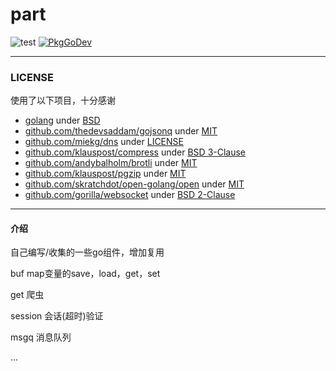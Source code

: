 # part
![test](https://github.com/qydysky/part/workflows/test/badge.svg)
[![PkgGoDev](https://pkg.go.dev/badge/github.com/qydysky/part?tab=overview)](https://pkg.go.dev/github.com/qydysky/part?tab=overview)

---
### LICENSE
使用了以下项目，十分感谢
- [golang](https://golang.org/) under [BSD](https://golang.org/LICENSE)
- [github.com/thedevsaddam/gojsonq](https://github.com/thedevsaddam/gojsonq) under [MIT](https://raw.githubusercontent.com/thedevsaddam/gojsonq/v2/LICENSE.md)
- [github.com/miekg/dns](https://github.com/miekg/dns) under [LICENSE](https://raw.githubusercontent.com/miekg/dns/master/LICENSE)
- [github.com/klauspost/compress](https://github.com/klauspost/compress) under [BSD 3-Clause](https://raw.githubusercontent.com/klauspost/compress/master/LICENSE)
- [github.com/andybalholm/brotli](https:github.com/andybalholm/brotli) under [MIT](https://raw.githubusercontent.com/andybalholm/brotli/master/LICENSE)
- [github.com/klauspost/pgzip](https://github.com/klauspost/pgzip) under [MIT](https://raw.githubusercontent.com/klauspost/pgzip/master/LICENSE)
- [github.com/skratchdot/open-golang/open](https://github.com/skratchdot/open-golang) under [MIT](https://raw.githubusercontent.com/skratchdot/open-golang/master/LICENSE)
- [github.com/gorilla/websocket](https://github.com/gorilla/websocket) under [BSD 2-Clause](https://raw.githubusercontent.com/gorilla/websocket/master/LICENSE)
---

#### 介绍
自己编写/收集的一些go组件，增加复用

buf map变量的save，load，get，set

get 爬虫

session 会话(超时)验证

msgq 消息队列

...